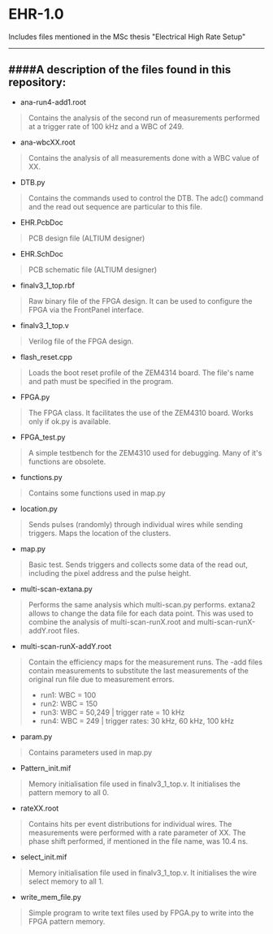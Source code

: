 # EHR-1.0
Includes files mentioned in the MSc thesis "Electrical High Rate Setup"

-----------------------------------------------------
####A description of the files found in this repository:
-----------------------------------------------------

* ana-run4-add1.root
> Contains the analysis of the second run of measurements performed at a trigger rate of 100 kHz and a WBC of 249.

* ana-wbcXX.root
> Contains the analysis of all measurements done with a WBC value of XX.

* DTB.py
> Contains the commands used to control the DTB. The adc() command and the read out sequence are particular to this file.

* EHR.PcbDoc
> PCB design file (ALTIUM designer)

* EHR.SchDoc
> PCB schematic file (ALTIUM designer)

* finalv3_1_top.rbf
> Raw binary file of the FPGA design. It can be used to configure the FPGA via the FrontPanel interface.

* finalv3_1_top.v
> Verilog file of the FPGA design.

* flash_reset.cpp
> Loads  the boot reset profile of the ZEM4314 board. The file's name and path must be specified in the program.

* FPGA.py
> The FPGA class. It facilitates the use of the ZEM4310 board. Works only if ok.py is available.

* FPGA_test.py
> A simple testbench for the ZEM4310 used for debugging. Many of it's functions are obsolete.

* functions.py
> Contains some functions used in map.py

* location.py
> Sends pulses (randomly) through individual wires while sending triggers. Maps the location of the clusters.

* map.py
> Basic test. Sends triggers and collects some data of the read out, including the pixel address and the pulse height.

* multi-scan-extana.py
> Performs the same analysis which multi-scan.py performs. extana2 allows to change the data file for each data point. This was used to combine the analysis of multi-scan-runX.root and multi-scan-runX-addY.root files.

* multi-scan-runX-addY.root
> Contain the efficiency maps for the measurement runs. The -add files contain measurements to substitute the last measurements of the original run file due to measurement errors.
> - run1: WBC = 100
> - run2: WBC = 150
> - run3: WBC = 50,249 | trigger rate = 10 kHz
> - run4: WBC = 249 | trigger rates: 30 kHz, 60 kHz, 100 kHz

* param.py
> Contains parameters used in map.py

* Pattern_init.mif
> Memory initialisation file used in finalv3_1_top.v. It initialises the pattern memory to all 0.

* rateXX.root
> Contains hits per event distributions for individual wires. The measurements were performed with a rate parameter of XX. The phase shift performed, if mentioned in the file name, was 10.4 ns.

* select_init.mif
> Memory initialisation file used in finalv3_1_top.v. It initialises the wire select memory to all 1.

* write_mem_file.py
> Simple program to write text files used by FPGA.py to write into the FPGA pattern memory.


